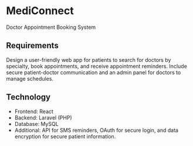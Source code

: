 # MediConnect
Doctor Appointment Booking System

## Requirements
Design a user-friendly web app for patients to search for doctors by specialty, book appointments, and receive appointment reminders. Include secure patient-doctor communication and an admin panel for doctors to manage schedules.

## Technology
<ul>
<li>Frontend: React
<li>Backend: Laravel (PHP)
<li>Database: MySQL
<li>Additional: API for SMS reminders, OAuth for secure login, and data encryption for secure patient information.
</ul>



